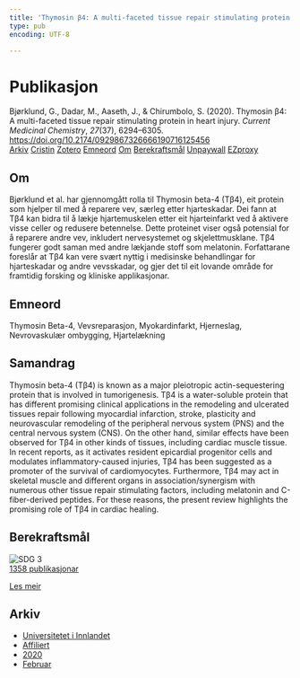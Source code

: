 ```yaml
---
title: 'Thymosin β4: A multi-faceted tissue repair stimulating protein in heart injury'
type: pub
encoding: UTF-8

---
```

<h1>Publikasjon</h1>
<article id="csl-bib-container-E7C48D3E" class="csl-bib-container">
  <div class="csl-bib-body"> <div class="csl-entry">Bjørklund, G., Dadar, M., Aaseth, J., &#38; Chirumbolo, S. (2020). Thymosin β4: A multi-faceted tissue repair stimulating protein in heart injury. <i>Current Medicinal Chemistry</i>, <i>27</i>(37), 6294–6305. <a href="https://doi.org/10.2174/0929867326666190716125456">https://doi.org/10.2174/0929867326666190716125456</a></div> </div>
  <div class="csl-bib-buttons">
    <a href="#taxonomy-article-E7C48D3E" alt="archive" class="csl-bib-button">Arkiv</a>
    <a href="https://app.cristin.no/results/show.jsf?id=1790073" alt="Cristin" class="csl-bib-button">Cristin</a>
    <a href="http://zotero.org/groups/5881554/items/E7C48D3E" alt="Zotero" class="csl-bib-button">Zotero</a>
    <a href="#keywords-article-E7C48D3E" alt="keywords" class="csl-bib-button">Emneord</a>
    <a href="#about-article-E7C48D3E" alt="about_pub" class="csl-bib-button">Om</a>
    <a href="#sdg-article-E7C48D3E" alt="sdg" class="csl-bib-button">Berekraftsmål</a>
    <a href="https://doi.org/10.2174/0929867326666190716125456" alt="Unpaywall" class="csl-bib-button">Unpaywall</a>
    <a href="https://doi.org/10.2174/0929867326666190716125456" alt="EZproxy" class="csl-bib-button">EZproxy</a>
  </div>
  <div id="csl-bib-meta-container-E7C48D3E"></div>
</article>
<div id="csl-bib-meta-E7C48D3E" class="csl-bib-meta">
  <article id="about-article-E7C48D3E" class="about_pub-article">
    <h1>Om</h1>
    Bjørklund et al. har gjennomgått rolla til Thymosin beta-4 (Tβ4), eit protein som hjelper til med å reparere vev, særleg etter hjarteskadar. Dei fann at Tβ4 kan bidra til å lækje hjartemuskelen etter eit hjarteinfarkt ved å aktivere visse celler og redusere betennelse. Dette proteinet viser også potensial for å reparere andre vev, inkludert nervesystemet og skjelettmusklane. Tβ4 fungerer godt saman med andre lækjande stoff som melatonin. Forfattarane foreslår at Tβ4 kan vere svært nyttig i medisinske behandlingar for hjarteskadar og andre vevsskadar, og gjer det til eit lovande område for framtidig forsking og kliniske applikasjonar.
  </article>
  <article id="keywords-article-E7C48D3E" class="keywords-article">
    <h1>Emneord</h1>
    Thymosin Beta-4, Vevsreparasjon, Myokardinfarkt, Hjerneslag, Nevrovaskulær ombygging, Hjartelækning
  </article>
  <article id="abstract-article-E7C48D3E" class="abstract-article">
    <h1>Samandrag</h1>
    Thymosin beta-4 (Tβ4) is known as a major pleiotropic actin-sequestering protein that is involved in tumorigenesis. Tβ4 is a water-soluble protein that has different promising clinical applications in the remodeling and ulcerated tissues repair following myocardial infarction, stroke, plasticity and neurovascular remodeling of the peripheral nervous system (PNS) and the central nervous system (CNS). On the other hand, similar effects have been observed for Tβ4 in other kinds of tissues, including cardiac muscle tissue. In recent reports, as it activates resident epicardial progenitor cells and modulates inflammatory-caused injuries, Tβ4 has been suggested as a promoter of the survival of cardiomyocytes. Furthermore, Tβ4 may act in skeletal muscle and different organs in association/synergism with numerous other tissue repair stimulating factors, including melatonin and C-fiber-derived peptides. For these reasons, the present review highlights the promising role of Tβ4 in cardiac healing.
  </article>
  <article id="sdg-article-E7C48D3E" class="sdg-article">
    <h1>Berekraftsmål</h1>
    <div class="sdg-container"><div id="sdg3" class="sdg">
        <img src="{{< params subfolder >}}images/sdg/sdg03_nn.png" class="image" alt="SDG 3">
        <div class="sdg-overlay">
          <a href="/nn/archive/?key=?sdg=3#archive" class="sdg-publication-count"><span>1358</span> publikasjonar</a>
          <p><a href="https://fn.no/om-fn/fns-baerekraftsmaal/god-helse-og-livskvalitet?lang=nno-NO" class="sdg-read-more">Les meir</a></p>
        </div>
      </div></div>
  </article>
  <article id="taxonomy-article-E7C48D3E" class="taxonomy-article">
    <h1>Arkiv</h1>
    <ul>
      <li>
        <a href="/nn/archive/?key=3DCRN523">Universitetet i Innlandet</a>
      </li>
      <li>
        <a href="/nn/archive/?key=II9RDAME">Affiliert</a>
      </li>
      <li>
        <a href="/nn/archive/?key=62EVJDH3">2020</a>
      </li>
      <li>
        <a href="/nn/archive/?key=IJYKWK8Z">Februar</a>
      </li>
    </ul>
  </article>
</div>
